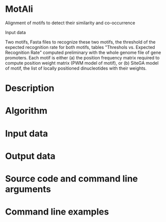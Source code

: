 # MotAli
Alignment of motifs to detect their similarity and co-occurrence

Input data

Two motifs, Fasta files to recognize these two motifs, the threshold of the expected recognition rate for both motifs, tables "Threshols vs. Expected Recognition Rate" computed preliminary with the whole genome file of gene promoters. 
Each motif is either (a) the position frequency matrix required to compute position weight matrix (PWM model of motif), or (b) SiteGA model of motif, the list of locally positioned dinucleotides with their weights.

# Description

# Algorithm

# Input data

# Output data

# Source code and command line arguments

# Command line examples
